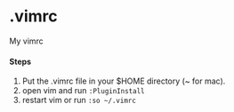 # .vimrc
My vimrc


#### Steps

1. Put the .vimrc file in your $HOME directory (~ for mac).  
2. open vim and run `:PluginInstall`
3. restart vim or run `:so ~/.vimrc`
